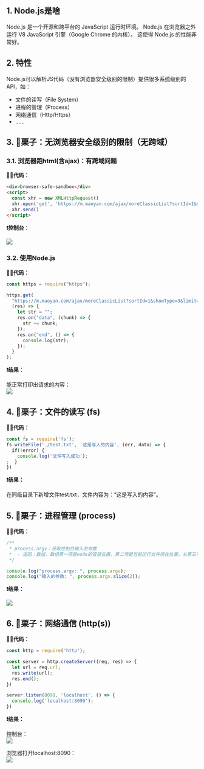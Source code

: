## 1. Node.js是啥

Node.js 是一个开源和跨平台的 JavaScript 运行时环境。
Node.js 在浏览器之外运行 V8 JavaScript 引擎（Google Chrome 的内核）。 这使得 Node.js 的性能非常好。

## 2. 特性

Node.js可以解析JS代码（没有浏览器安全级别的限制）提供很多系统级别的API，如：

- 文件的读写（File System）
- 进程的管理（Process）
- 网络通信（Http/Https）
- ……

## 3. 🌰栗子：无浏览器安全级别的限制（无跨域）

### 3.1. 浏览器跑html(含ajax)：有跨域问题

**👩‍💻代码：**

```html
<div>browser-safe-sandbox</div>
<script>
  const xhr = new XMLHttpRequest()
  xhr.open('get', 'https://m.maoyan.com/ajax/moreClassicList?sortId=1&showType=3&limit=10&offset=30&optimus_uuid=A5518FF0AFEC11EAAB158D7AB0D05BBBD74C9789D9F649898982E6542C7DD479&optimus_risk_level=71&optimus_code=10', false)
  xhr.send()
</script>
```

**❗控制台：**

![](https://gitee.com/ahuang6027/blog-images/raw/master/images/node初时-浏览器跨域.png)

### 3.2. 使用Node.js

**👩‍💻代码：**

```js
const https = require("https");

https.get(
  "https://m.maoyan.com/ajax/moreClassicList?sortId=1&showType=3&limit=10&offset=30&optimus_uuid=A5518FF0AFEC11EAAB158D7AB0D05BBBD74C9789D9F649898982E6542C7DD479&optimus_risk_level=71&optimus_code=10",
  (res) => {
    let str = "";
    res.on("data", (chunk) => {
      str += chunk;
    });
    res.on("end", () => {
      console.log(str);
    });
  }
);
```

**❗结果：**

能正常打印出请求的内容：  
![](https://gitee.com/ahuang6027/blog-images/raw/master/images/node初识-无跨域.png)

## 4. 🌰栗子：文件的读写 (fs)

**👩‍💻代码：**

```js
const fs = require('fs');
fs.writeFile('./test.txt', '这是写入的内容', (err, data) => {
  if(!error) {
    console.log('文件写入成功');
;  }
})
```

**❗结果：**

在同级目录下新增文件test.txt，文件内容为：“这是写入的内容”。

## 5. 🌰栗子：进程管理 (process)

**👩‍💻代码：**

```js
/**
 * process.argv：获取控制台输入的参数
 *  - 返回：数组，数组第一项是node的安装位置，第二项是当前运行文件所在位置，从第三项开始才是控制台输入的参数。
 */

console.log("process.argv: ", process.argv);
console.log("输入的参数: ", process.argv.slice(2));
```

**❗结果：**

![](https://gitee.com/ahuang6027/blog-images/raw/master/images/node-gs-process.png)

## 6. 🌰栗子：网络通信 (http(s))

**👩‍💻代码：**

```js
const http = require('http');

const server = http.createServer((req, res) => {
  let url = req.url;
  res.write(url);
  res.end();
})

server.listen(8090, 'localhost', () => {
  console.log('localhost:8090');
})
```

**❗结果：**

控制台：  
![](https://gitee.com/ahuang6027/blog-images/raw/master/images/node初识-http静态服务器.png)

浏览器打开localhost:8090：  
![](https://gitee.com/ahuang6027/blog-images/raw/master/images/node-gs-http.png)

